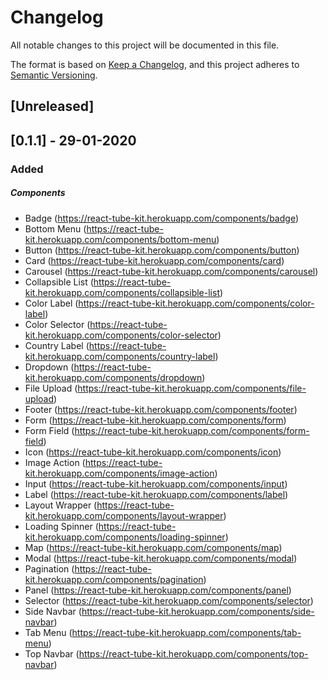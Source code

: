 # Changelog

All notable changes to this project will be documented in this file.

The format is based on [Keep a Changelog](https://keepachangelog.com/en/1.0.0/),
and this project adheres to [Semantic Versioning](https://semver.org/spec/v2.0.0.html).

## [Unreleased]

## [0.1.1] - 29-01-2020

### Added

##### Components

- Badge (https://react-tube-kit.herokuapp.com/components/badge)
- Bottom Menu (https://react-tube-kit.herokuapp.com/components/bottom-menu)
- Button (https://react-tube-kit.herokuapp.com/components/button)
- Card (https://react-tube-kit.herokuapp.com/components/card)
- Carousel (https://react-tube-kit.herokuapp.com/components/carousel)
- Collapsible List (https://react-tube-kit.herokuapp.com/components/collapsible-list)
- Color Label (https://react-tube-kit.herokuapp.com/components/color-label)
- Color Selector (https://react-tube-kit.herokuapp.com/components/color-selector)
- Country Label (https://react-tube-kit.herokuapp.com/components/country-label)
- Dropdown (https://react-tube-kit.herokuapp.com/components/dropdown)
- File Upload (https://react-tube-kit.herokuapp.com/components/file-upload)
- Footer (https://react-tube-kit.herokuapp.com/components/footer)
- Form (https://react-tube-kit.herokuapp.com/components/form)
- Form Field (https://react-tube-kit.herokuapp.com/components/form-field)
- Icon (https://react-tube-kit.herokuapp.com/components/icon)
- Image Action (https://react-tube-kit.herokuapp.com/components/image-action)
- Input (https://react-tube-kit.herokuapp.com/components/input)
- Label (https://react-tube-kit.herokuapp.com/components/label)
- Layout Wrapper (https://react-tube-kit.herokuapp.com/components/layout-wrapper)
- Loading Spinner (https://react-tube-kit.herokuapp.com/components/loading-spinner)
- Map (https://react-tube-kit.herokuapp.com/components/map)
- Modal (https://react-tube-kit.herokuapp.com/components/modal)
- Pagination (https://react-tube-kit.herokuapp.com/components/pagination)
- Panel (https://react-tube-kit.herokuapp.com/components/panel)
- Selector (https://react-tube-kit.herokuapp.com/components/selector)
- Side Navbar (https://react-tube-kit.herokuapp.com/components/side-navbar)
- Tab Menu (https://react-tube-kit.herokuapp.com/components/tab-menu)
- Top Navbar (https://react-tube-kit.herokuapp.com/components/top-navbar)
